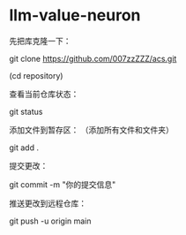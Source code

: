 # llm-value-neuron

先把库克隆一下：

git clone https://github.com/007zzZZZ/acs.git

(cd repository)

查看当前仓库状态：

git status

添加文件到暂存区： （添加所有文件和文件夹）

git add .

提交更改：

git commit -m "你的提交信息"

推送更改到远程仓库：

git push -u origin main
